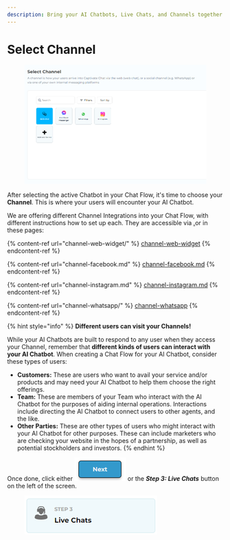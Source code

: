 ```yaml
---
description: Bring your AI Chatbots, Live Chats, and Channels together in one system
---
```


# Select Channel

<figure><img src="../../../.gitbook/assets/image (281).png" alt=""><figcaption></figcaption></figure>

After selecting the active Chatbot in your Chat Flow, it's time to choose your **Channel**. This is where your users will encounter your AI Chatbot.&#x20;

We are offering different Channel Integrations into your Chat Flow, with different instructions how to set up each. They are accessible via [.](./ "mention")or in these pages:

{% content-ref url="channel-web-widget/" %}
[channel-web-widget](channel-web-widget/)
{% endcontent-ref %}

{% content-ref url="channel-facebook.md" %}
[channel-facebook.md](channel-facebook.md)
{% endcontent-ref %}

{% content-ref url="channel-instagram.md" %}
[channel-instagram.md](channel-instagram.md)
{% endcontent-ref %}

{% content-ref url="channel-whatsapp/" %}
[channel-whatsapp](channel-whatsapp/)
{% endcontent-ref %}

{% hint style="info" %}
**Different users can visit your Channels!**

While your AI Chatbots are built to respond to any user when they access your Channel, remember that **different kinds of users can interact with your AI Chatbot**. When creating a Chat Flow for your AI Chatbot, consider these types of users:

* **Customers:** These are users who want to avail your service and/or products and may need your AI Chatbot to help them choose the right offerings.
* **Team:** These are members of your Team who interact with the AI Chatbot for the purposes of aiding internal operations. Interactions include directing the AI Chatbot to connect users to other agents, and the like.
* **Other Parties:** These are other types of users who might interact with your AI Chatbot for other purposes. These can include marketers who are checking your website in the hopes of a partnership, as well as potential stockholders and investors.
{% endhint %}

Once done, click either ![](<../../../.gitbook/assets/image (159).png>) or the _**Step 3: Live Chats**_ button on the left of the screen.

<figure><img src="../../../.gitbook/assets/image (158).png" alt=""><figcaption></figcaption></figure>
